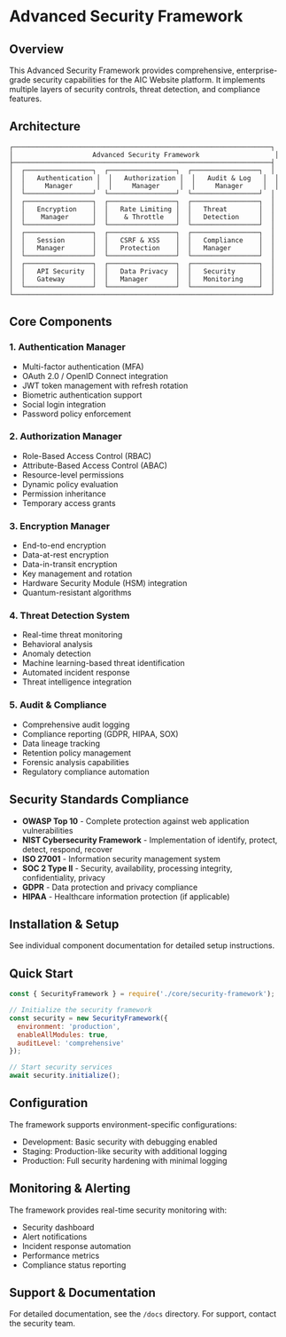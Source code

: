 # Advanced Security Framework

## Overview

This Advanced Security Framework provides comprehensive, enterprise-grade security capabilities for the AIC Website platform. It implements multiple layers of security controls, threat detection, and compliance features.

## Architecture

```
┌─────────────────────────────────────────────────────────────────┐
│                    Advanced Security Framework                   │
├─────────────────────────────────────────────────────────────────┤
│  ┌─────────────────┐  ┌─────────────────┐  ┌─────────────────┐  │
│  │   Authentication │  │   Authorization │  │   Audit & Log   │  │
│  │     Manager      │  │     Manager     │  │     Manager     │  │
│  └─────────────────┘  └─────────────────┘  └─────────────────┘  │
│  ┌─────────────────┐  ┌─────────────────┐  ┌─────────────────┐  │
│  │   Encryption    │  │   Rate Limiting │  │   Threat        │  │
│  │    Manager      │  │    & Throttle   │  │   Detection     │  │
│  └─────────────────┘  └─────────────────┘  └─────────────────┘  │
│  ┌─────────────────┐  ┌─────────────────┐  ┌─────────────────┐  │
│  │   Session       │  │   CSRF & XSS    │  │   Compliance    │  │
│  │   Manager       │  │   Protection    │  │   Manager       │  │
│  └─────────────────┘  └─────────────────┘  └─────────────────┘  │
│  ┌─────────────────┐  ┌─────────────────┐  ┌─────────────────┐  │
│  │   API Security  │  │   Data Privacy  │  │   Security      │  │
│  │   Gateway       │  │   Manager       │  │   Monitoring    │  │
│  └─────────────────┘  └─────────────────┘  └─────────────────┘  │
└─────────────────────────────────────────────────────────────────┘
```

## Core Components

### 1. Authentication Manager
- Multi-factor authentication (MFA)
- OAuth 2.0 / OpenID Connect integration
- JWT token management with refresh rotation
- Biometric authentication support
- Social login integration
- Password policy enforcement

### 2. Authorization Manager
- Role-Based Access Control (RBAC)
- Attribute-Based Access Control (ABAC)
- Resource-level permissions
- Dynamic policy evaluation
- Permission inheritance
- Temporary access grants

### 3. Encryption Manager
- End-to-end encryption
- Data-at-rest encryption
- Data-in-transit encryption
- Key management and rotation
- Hardware Security Module (HSM) integration
- Quantum-resistant algorithms

### 4. Threat Detection System
- Real-time threat monitoring
- Behavioral analysis
- Anomaly detection
- Machine learning-based threat identification
- Automated incident response
- Threat intelligence integration

### 5. Audit & Compliance
- Comprehensive audit logging
- Compliance reporting (GDPR, HIPAA, SOX)
- Data lineage tracking
- Retention policy management
- Forensic analysis capabilities
- Regulatory compliance automation

## Security Standards Compliance

- **OWASP Top 10** - Complete protection against web application vulnerabilities
- **NIST Cybersecurity Framework** - Implementation of identify, protect, detect, respond, recover
- **ISO 27001** - Information security management system
- **SOC 2 Type II** - Security, availability, processing integrity, confidentiality, privacy
- **GDPR** - Data protection and privacy compliance
- **HIPAA** - Healthcare information protection (if applicable)

## Installation & Setup

See individual component documentation for detailed setup instructions.

## Quick Start

```javascript
const { SecurityFramework } = require('./core/security-framework');

// Initialize the security framework
const security = new SecurityFramework({
  environment: 'production',
  enableAllModules: true,
  auditLevel: 'comprehensive'
});

// Start security services
await security.initialize();
```

## Configuration

The framework supports environment-specific configurations:

- Development: Basic security with debugging enabled
- Staging: Production-like security with additional logging
- Production: Full security hardening with minimal logging

## Monitoring & Alerting

The framework provides real-time security monitoring with:
- Security dashboard
- Alert notifications
- Incident response automation
- Performance metrics
- Compliance status reporting

## Support & Documentation

For detailed documentation, see the `/docs` directory.
For support, contact the security team.
